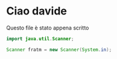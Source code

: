 # Ciao davide
Questo file è stato appena scritto
```Java
import java.util.Scanner;

Scanner fratm = new Scanner(System.in);
```